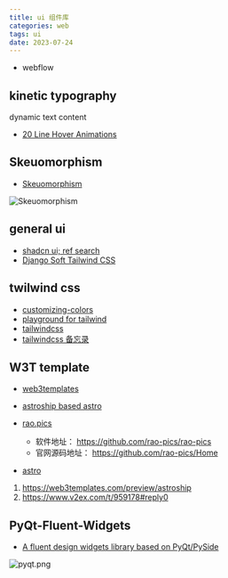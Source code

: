 ```yaml
---
title: ui 组件库
categories: web
tags: ui
date: 2023-07-24
---
```


- webflow

## kinetic typography

dynamic text content

- [20 Line Hover Animations](https://webflow.com/made-in-webflow/website/20-Link-Effects)

## Skeuomorphism

- [Skeuomorphism](https://webflow.com/made-in-webflow/skeuomorphism)

![Skeuomorphism](https://cdn.jsdelivr.net/gh/YeeKal/img_land/blog/12/20231221103356.png)

## general ui

- [shadcn ui; ref search](https://ui.shadcn.com/)
- [Django Soft Tailwind CSS](https://appseed.us/product/soft-dashboard-tailwind/django/)

## twilwind css

- [customizing-colors](https://tailwindcss.com/docs/customizing-colors)
- [playground for tailwind](https://play.tailwindcss.com/)
- [tailwindcss](https://www.tailwindcss.cn/)
- [tailwindcss 备忘录](https://wangchujiang.com/reference/docs/tailwindcss.html)


## W3T template

- [web3templates](https://web3templates.com/)
- [astroship based astro](https://github.com/surjithctly/astroship)
- [rao.pics](https://rao.pics)
    - 软件地址： https://github.com/rao-pics/rao-pics
    - 官网源码地址： https://github.com/rao-pics/Home

- [astro](https://astro.build/blog/)


1. https://web3templates.com/preview/astroship
2. https://www.v2ex.com/t/959178#reply0


## PyQt-Fluent-Widgets

- [A fluent design widgets library based on PyQt/PySide](https://github.com/zhiyiYo/PyQt-Fluent-Widgets)

![pyqt.png](https://cdn.jsdelivr.net/gh/YeeKal/img_land/blog/notes_img_backup/web/imgs/pyqt.png)
